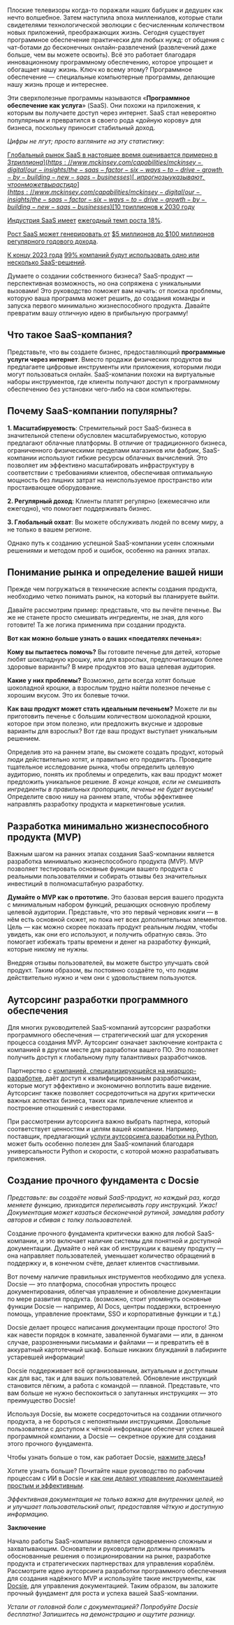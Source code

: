 Плоские телевизоры когда-то поражали наших бабушек и дедушек как нечто волшебное. Затем наступила эпоха миллениалов, которые стали свидетелями технологической эволюции с бесчисленным количеством новых приложений, преображающих жизнь. Сегодня существует программное обеспечение практически для любых нужд: от общения с чат-ботами до бесконечных онлайн-развлечений (развлечений даже больше, чем вы можете освоить). Всё это работает благодаря инновационному программному обеспечению, которое упрощает и обогащает нашу жизнь. Ключ ко всему этому? Программное обеспечение — специальные компьютерные программы, делающие нашу жизнь проще и интереснее.

Эти сверхполезные программы называются «**Программное обеспечение как услуга**» (SaaS). Они похожи на приложения, к которым вы получаете доступ через интернет. SaaS стал невероятно популярным и превратился в своего рода «дойную корову» для бизнеса, поскольку приносит стабильный доход.

*Цифры не лгут; просто взгляните на эту статистику*:

[Глобальный рынок SaaS в настоящее время оценивается примерно в](https://www.mckinsey.com/capabilities/mckinsey-digital/our-insights/the-saas-factor-six-ways-to-drive-growth-by-building-new-saas-businesses) [$3 триллиона](https://www.mckinsey.com/capabilities/mckinsey-digital/our-insights/the-saas-factor-six-ways-to-drive-growth-by-building-new-saas-businesses)[, и прогнозы указывают, что он может вырасти до](https://www.mckinsey.com/capabilities/mckinsey-digital/our-insights/the-saas-factor-six-ways-to-drive-growth-by-building-new-saas-businesses) [$10 триллионов к 2030 году](https://www.mckinsey.com/capabilities/mckinsey-digital/our-insights/the-saas-factor-six-ways-to-drive-growth-by-building-new-saas-businesses)

[Индустрия SaaS имеет](https://www.zippia.com/advice/saas-industry-statistics/) [ежегодный темп роста 18%](https://www.zippia.com/advice/saas-industry-statistics/).

[Рост SaaS может генерировать от](https://www.zippia.com/advice/saas-industry-statistics/) [$5 миллионов до $100 миллионов регулярного годового дохода](https://www.zippia.com/advice/saas-industry-statistics/).

[К концу 2023 года](https://www.zippia.com/advice/saas-industry-statistics/) [99% компаний будут использовать одно или несколько SaaS-решений](https://www.zippia.com/advice/saas-industry-statistics/).

Думаете о создании собственного бизнеса? SaaS-продукт — перспективная возможность, но она сопряжена с уникальными вызовами! Это руководство поможет вам начать: от поиска проблемы, которую ваша программа может решить, до создания команды и запуска первого минимально жизнеспособного продукта. Давайте превратим вашу отличную идею в прибыльную программу!

## Что такое SaaS-компания?

Представьте, что вы создаете бизнес, предоставляющий **программные услуги через интернет**. Вместо продажи физических продуктов вы предлагаете цифровые инструменты или приложения, которыми люди могут пользоваться онлайн. SaaS-компании похожи на виртуальные наборы инструментов, где клиенты получают доступ к программному обеспечению без установки чего-либо на свои компьютеры.

## Почему SaaS-компании популярны?

**1. Масштабируемость**: Стремительный рост SaaS-бизнеса в значительной степени обусловлен масштабируемостью, которую предлагают облачные платформы. В отличие от традиционного бизнеса, ограниченного физическими пределами магазинов или фабрик, SaaS-компании используют гибкие ресурсы облачных вычислений. Это позволяет им эффективно масштабировать инфраструктуру в соответствии с требованиями клиентов, обеспечивая оптимальную мощность без лишних затрат на неиспользуемое пространство или простаивающее оборудование.

**2. Регулярный доход**: Клиенты платят регулярно (ежемесячно или ежегодно), что помогает поддерживать бизнес.

**3. Глобальный охват**: Вы можете обслуживать людей по всему миру, а не только в вашем регионе.

Однако путь к созданию успешной SaaS-компании усеян сложными решениями и методом проб и ошибок, особенно на ранних этапах.

## Понимание рынка и определение вашей ниши

Прежде чем погружаться в технические аспекты создания продукта, необходимо четко понимать рынок, на который вы планируете выйти.

Давайте рассмотрим пример: представьте, что вы печёте печенье. Вы же не станете просто смешивать ингредиенты, не зная, для кого готовите! Та же логика применима при создании продукта.

**Вот как можно больше узнать о ваших «поедателях печенья»:**

**Кому вы пытаетесь помочь?** Вы готовите печенье для детей, которые любят шоколадную крошку, или для взрослых, предпочитающих более здоровые варианты? В мире продуктов это ваша целевая аудитория.

**Какие у них проблемы?** Возможно, дети всегда хотят больше шоколадной крошки, а взрослым трудно найти полезное печенье с хорошим вкусом. Это их болевые точки.

**Как ваш продукт может стать идеальным печеньем?** Можете ли вы приготовить печенье с большим количеством шоколадной крошки, которое при этом полезно, или предложить вкусные и здоровые варианты для взрослых? Вот где ваш продукт выступает уникальным решением.

Определив это на раннем этапе, вы сможете создать продукт, который люди действительно хотят, и правильно его продвигать. Проведите тщательное исследование рынка, чтобы определить целевую аудиторию, понять их проблемы и определить, как ваш продукт может предложить уникальное решение. *В конце концов, если не смешивать ингредиенты в правильных пропорциях, печенье не будет вкусным!* Определите свою нишу на раннем этапе, чтобы эффективнее направлять разработку продукта и маркетинговые усилия.

## Разработка минимально жизнеспособного продукта (MVP)

Важным шагом на ранних этапах создания SaaS-компании является разработка минимально жизнеспособного продукта (MVP). MVP позволяет тестировать основные функции вашего продукта с реальными пользователями и собирать отзывы без значительных инвестиций в полномасштабную разработку.

**Думайте о MVP как о прототипе.** Это базовая версия вашего продукта с минимальным набором функций, решающих основную проблему целевой аудитории. Представьте, что это первый черновик книги — в нём есть основной сюжет, но пока нет всех дополнительных элементов. Цель — как можно скорее показать продукт реальным людям, чтобы увидеть, как они его используют, и получить обратную связь. Это помогает избежать траты времени и денег на разработку функций, которые никому не нужны.

Внедряя отзывы пользователей, вы можете быстро улучшать свой продукт. Таким образом, вы постоянно создаёте то, что людям действительно нужно и чем они с удовольствием пользуются.

## Аутсорсинг разработки программного обеспечения

Для многих руководителей SaaS-компаний аутсорсинг разработки программного обеспечения — стратегический шаг для ускорения процесса создания MVP. Аутсорсинг означает заключение контракта с компанией в другом месте для разработки вашего ПО. Это позволяет получить доступ к глобальному пулу талантливых разработчиков.

Партнерство с [компанией, специализирующейся на ниаршор-разработке](https://azumo.com/nearshore-software-development)[](https://azumo.com/nearshore-software-development), даёт доступ к квалифицированным разработчикам, которые могут эффективно и экономично воплотить ваше видение. Аутсорсинг также позволяет сосредоточиться на других критически важных аспектах бизнеса, таких как привлечение клиентов и построение отношений с инвесторами.

При рассмотрении аутсорсинга важно выбрать партнера, который соответствует ценностям и целям вашей компании. Например, поставщик, предлагающий [услуги аутсорсинга разработки на Python](https://azumo.com/technologies/python-development), может быть особенно полезен для SaaS-компаний благодаря универсальности Python и скорости, с которой можно разрабатывать приложения.

## Создание прочного фундамента с Docsie

*Представьте: вы создаёте новый SaaS-продукт, но каждый раз, когда меняете функцию, приходится переписывать гору инструкций. Ужас! Документация может казаться бесконечной рутиной, замедляя работу авторов и сбивая с толку пользователей.*

Создание прочного фундамента критически важно для любой SaaS-компании, и это включает наличие системы для понятной и доступной документации. Думайте о ней как об инструкции к вашему продукту — она направляет пользователей, уменьшает количество обращений в поддержку и, в конечном счёте, делает клиентов счастливыми.

Вот почему наличие правильных инструментов необходимо для успеха. Docsie — это платформа, способная упростить процесс документирования, облегчая управление и обновление документации по мере развития продукта. (возможно, стоит упомянуть основные функции Docsie — например, AI Docs, центры поддержки, встроенную помощь, управление проектами, SSO и корпоративные функции и т.д.)

Docsie делает процесс написания документации проще простого! Это как навести порядок в комнате, заваленной бумагами — или, в данном случае, разрозненными письмами и файлами — и превратить её в аккуратный картотечный шкаф. Больше никаких блужданий в лабиринте устаревшей информации!

Docsie поддерживает всё организованным, актуальным и доступным как для вас, так и для ваших пользователей. Обновление инструкций становится лёгким, а работа с командой — плавной. Представьте, что вам больше не нужно беспокоиться о запутанных инструкциях — это преимущество Docsie!

Используя Docsie, вы можете сосредоточиться на создании отличного продукта, а не бороться с непонятными инструкциями. Довольные пользователи с доступом к чёткой информации обеспечат успех вашей программной компании, а Docsie — секретное оружие для создания этого прочного фундамента.

Чтобы узнать больше о том, как работает Docsie, [нажмите здесь](https://www.docsie.io/blog/articles/secret-to-effortless-documentation-docsies-ai-workflows-explained/)**!**

Хотите узнать больше? Почитайте наше руководство по рабочим процессам с ИИ в Docsie и [как они делают управление документацией](https://www.docsie.io/blog/articles/secret-to-effortless-documentation-docsies-ai-workflows-explained/) [простым и эффективным](https://www.docsie.io/blog/articles/secret-to-effortless-documentation-docsies-ai-workflows-explained/).

*Эффективная документация не только важна для внутренних целей, но и улучшает пользовательский опыт, предоставляя чёткую и доступную информацию.*

**Заключение**

Начало работы SaaS-компании является одновременно сложным и захватывающим. Основатели и руководители должны принимать обоснованные решения о позиционировании на рынке, разработке продукта и стратегических партнерствах для управления кораблём. Рассмотрите идею аутсорсинга разработки программного обеспечения для создания надёжного MVP и используйте такие инструменты, как [Docsie](https://www.docsie.io/), для управления документацией. Таким образом, вы заложите прочный фундамент для роста и успеха вашей SaaS-компании.

*Устали от головной боли с документацией? Попробуйте Docsie бесплатно! Запишитесь на демонстрацию и ощутите разницу.*